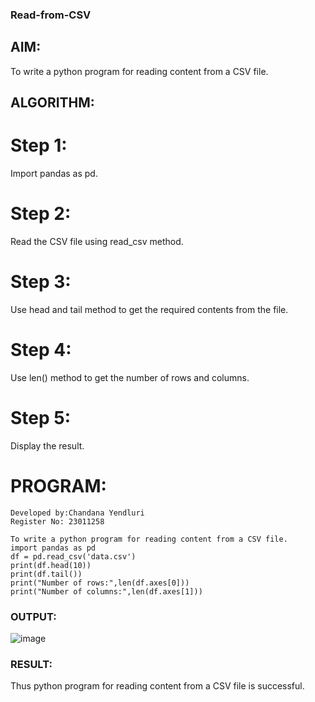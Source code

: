 ### Read-from-CSV
## AIM:
To write a python program for reading content from a CSV file.

## ALGORITHM:
# Step 1:
Import pandas as pd.

# Step 2:
Read the CSV file using read_csv method.

# Step 3:
Use head and tail method to get the required contents from the file.

# Step 4:
Use len() method to get the number of rows and columns.

# Step 5:
Display the result.

# PROGRAM:
```
Developed by:Chandana Yendluri
Register No: 23011258

To write a python program for reading content from a CSV file.
import pandas as pd
df = pd.read_csv('data.csv')
print(df.head(10))
print(df.tail())
print("Number of rows:",len(df.axes[0]))
print("Number of columns:",len(df.axes[1]))
```
### OUTPUT:
![image](https://github.com/23011258/Read-from-CSV/assets/139842204/69801f62-f54e-4f84-83f2-067fb8951c08)


### RESULT:
Thus python program for reading content from a CSV file is successful.
